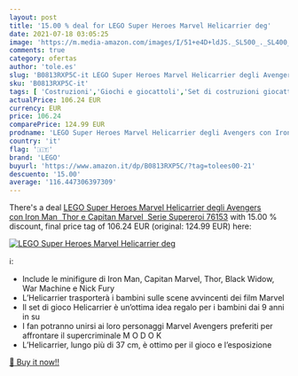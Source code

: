 ```yaml
---
layout: post
title: '15.00 % deal for LEGO Super Heroes Marvel Helicarrier deg'
date: 2021-07-18 03:05:25
image: 'https://m.media-amazon.com/images/I/51+e4D+ldJS._SL500_._SL400_.jpg'
comments: true
category: ofertas
author: 'tole.es'
slug: 'B0813RXP5C-it LEGO Super Heroes Marvel Helicarrier degli Avengers con...'
sku: 'B0813RXP5C-it'
tags: [ 'Costruzioni','Giochi e giocattoli','Set di costruzioni giocattolo','lego', ]
actualPrice: 106.24 EUR
currency: EUR
price: 106.24
comparePrice: 124.99 EUR
prodname: 'LEGO Super Heroes Marvel Helicarrier degli Avengers con Iron Man  Thor e Capitan Marvel  Serie Supereroi  76153'
country: 'it'
flag: '🇮🇹'
brand: 'LEGO'
buyurl: 'https://www.amazon.it/dp/B0813RXP5C/?tag=tolees00-21'
descuento: '15.00'
average: '116.447306397309'
---
```


There's a deal [LEGO Super Heroes Marvel Helicarrier degli Avengers con Iron Man  Thor e Capitan Marvel  Serie Supereroi  76153](https://www.amazon.it/dp/B0813RXP5C/?tag=tolees00-21)  with  15.00 % discount, final price tag of  106.24 EUR (original: 124.99 EUR) here:

[![LEGO Super Heroes Marvel Helicarrier deg](https://m.media-amazon.com/images/I/51+e4D+ldJS._SL500_._SL400_.jpg)](https://www.amazon.it/dp/B0813RXP5C/?tag=tolees00-21)

ℹ️:

- Include le minifigure di Iron Man, Capitan Marvel, Thor, Black Widow, War Machine e Nick Fury
- L’Helicarrier trasporterà i bambini sulle scene avvincenti dei film Marvel
- Il set di gioco Helicarrier è un’ottima idea regalo per i bambini dai 9 anni in su
- I fan potranno unirsi ai loro personaggi Marvel Avengers preferiti per affrontare il supercriminale M O D O K
- L’Helicarrier, lungo più di 37 cm, è ottimo per il gioco e l’esposizione

[🛒 Buy it now!!](https://www.amazon.it/dp/B0813RXP5C/?tag=tolees00-21)
